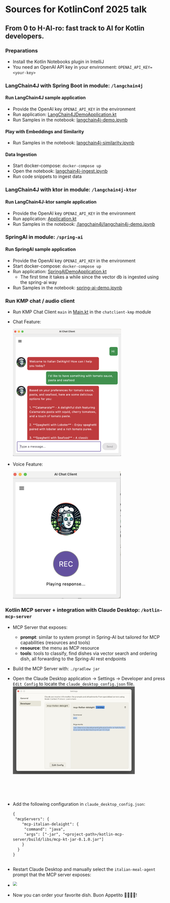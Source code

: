 # Sources for KotlinConf 2025 talk 
## From 0 to H-AI-ro: fast track to AI for Kotlin developers.

### Preparations
- Install the Kotlin Notebooks plugin in IntelliJ
- You need an OpenAI API key in your environment: ```OPENAI_API_KEY=<your-key>```

### LangChain4J with Spring Boot in module: `/langchain4j`

#### Run LangChain4J sample application
- Provide the OpenAI key `OPENAI_API_KEY` in the environment
- Run application: [LangChain4JDemoApplication.kt](langchain4j/src/main/kotlin/dev/example/LangChain4JDemoApplication.kt)
- Run Samples in the notebook: [langchain4j-demo.ipynb](langchain4j/langchain4j-demo.ipynb)


#### Play with Embeddings and Similarity
- Run Samples in the notebook: [langchain4j-similarity.ipynb](langchain4j/langchain4j-similarity.ipynb)


#### Data Ingestion
- Start docker-compose: `docker-compose up`
- Open the notebook: [langchain4j-ingest.ipynb](langchain4j/langchain4j-ingest.ipynb)
- Run code snippets to ingest data


### LangChain4J with ktor in module: `/langchain4j-ktor`

#### Run LangChain4J-ktor sample application
- Provide the OpenAI key `OPENAI_API_KEY` in the environment
- Run application: [Application.kt](langchain4j/src/main/kotlin/dev/example/LangChain4JDemoApplication.kt)
- Run Samples in the notebook: [/langchain4j/langchain4j-demo.ipynb](langchain4j/langchain4j-demo.ipynb)


### SpringAI in module: `/spring-ai`

#### Run SpringAI sample application
- Provide the OpenAI key `OPENAI_API_KEY` in the environment
- Start docker-compose: `docker-compose up`
- Run application: [SpringAIDemoApplication.kt](spring-ai/src/main/kotlin/dev/example/SpringAIDemoApplication.kt)
  - The first time it takes a while since the vector db is ingested using the spring-ai way
- Run Samples in the notebook: [spring-ai-demo.ipynb](spring-ai/spring-ai-demo.ipynb)


### Run KMP chat / audio client
- Run KMP Chat Client `main` in  [Main.kt](spring-ai/src/test/kotlin/dev/example/ChatClient.kt) in the `chatclient-kmp` module
- Chat Feature: 
  
  <img src="kmp-app-chat.png" height="400">

- Voice Feature:

  <img src="kmp-app-voice.png" height="400">


### Kotlin MCP server + integration with Claude Desktop: `/kotlin-mcp-server`
- MCP Server that exposes:
  - **prompt**: similar to system prompt in Spring-AI but tailored for MCP capabilities (resources and tools)
  - **resource**: the menu as MCP resource
  - **tools**: tools to classify, find dishes via vector search and ordering dish, all forwarding to the Spring-AI rest endpoints
- Build the MCP Server with: `./gradlew jar`
- Open the Claude Desktop application -> Settings -> Developer and press `Edit Config` to locate the `claude_desktop_config.json` file.
  <img src="claude-mcp-config.png" style="transform: scale(0.8); transform-origin: top left;">
- Add the following configuration in `claude_desktop_config.json`:
  ```
  {
   "mcpServers": {
      "mcp-italian-delaight": {
       "command": "java",
       "args": ["-jar", "<project-path>/kotlin-mcp-server/build/libs/mcp-kt-jar-0.1.0.jar"]
      }
    } 
  }
  

- Restart Claude Desktop and manually select the `italian-meal-agent` prompt that the MCP server exposes: 
  
- <img src="claude-prompt-selection.png"  style="transform: scale(0.8); transform-origin: top left;">
- Now you can order your favorite dish. Buon Appetito 🍕🇮🇹🍝! 